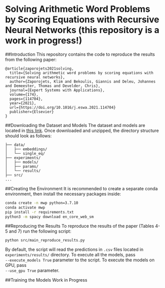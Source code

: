 # Solving Arithmetic Word Problems by Scoring Equations with Recursive Neural Networks (this repository is a work in progress!)

##Introduction 
This repository contains the code to reproduce the results from the following paper: 
```
@article{zaporojets2021solving,
  title={Solving arithmetic word problems by scoring equations with recursive neural networks},
  author={Zaporojets, Klim and Bekoulis, Giannis and Deleu, Johannes and Demeester, Thomas and Develder, Chris},
  journal={Expert Systems with Applications},
  volume={174},
  pages={114704},
  year={2021},
  url={https://doi.org/10.1016/j.eswa.2021.114704}
  publisher={Elsevier}
}
```

##Downloading the Dataset and Models
The dataset and models are located in [this link](https://cloud.ilabt.imec.be/index.php/s/3EpEHW5gEA38Ljo).
 Once downloaded and unzipped, the directory structure should look as follows:
```
├── data/
│   ├── embeddings/
│   └── single_eq/
├── experiments/
│   ├── models/
│   ├── params/
│   └── results/
├── src/
...
```
##Creating the Environment
It is recommended to create a separate conda environment, then install the necessary packages 
inside: 
```bash
conda create -n mwp python=3.7.10
conda activate mwp 
pip install -r requirements.txt
python3 -m spacy download en_core_web_sm

```

##Reproducing the Results
To reproduce the results of the paper (Tables 4-5 and 7) run the following script: 

```python src/main_reproduce_results.py```

By default, the script will read the predictions in ```.csv``` files located in 
```experiments/results/``` directory. To execute all the models, pass  
```--execute_models True``` parameter to the script. To execute the models on GPU, pass  
```--use_gpu True``` parameter. 

##Training the Models 
Work in Progress

